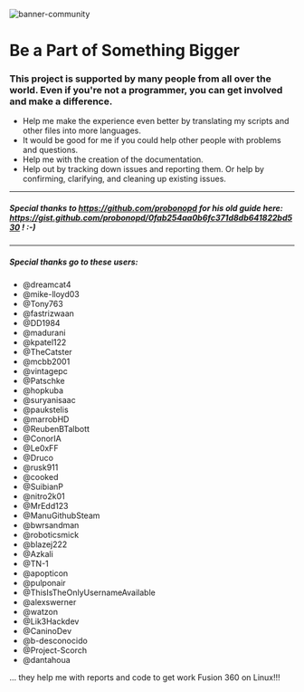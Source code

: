 ![banner-community](https://user-images.githubusercontent.com/79079633/129786544-ac0e9ea1-b6e5-4ff7-9c69-4671ae71ba6d.png)

# Be a Part of Something Bigger

### This project is supported by many people from all over the world. Even if you're not a programmer, you can get involved and make a difference.

- Help me make the experience even better by translating my scripts and other files into more languages.
- It would be good for me if you could help other people with problems and questions.
- Help me with the creation of the documentation.
- Help out by tracking down issues and reporting them. Or help by confirming, clarifying, and cleaning up existing issues.

---

##### Special thanks to https://github.com/probonopd for his old guide here: https://gist.github.com/probonopd/0fab254aa0b6fc371d8db641822bd530 ! :-)

---

##### Special thanks go to these users:

- @dreamcat4
- @mike-lloyd03
- @Tony763
- @fastrizwaan
- @DD1984
- @madurani
- @kpatel122
- @TheCatster
- @mcbb2001
- @vintagepc
- @Patschke
- @hopkuba
- @suryanisaac
- @paukstelis
- @marrobHD
- @ReubenBTalbott
- @ConorIA
- @Le0xFF
- @Druco
- @rusk911
- @cooked
- @SuibianP
- @nitro2k01
- @MrEdd123
- @ManuGithubSteam
- @bwrsandman
- @roboticsmick
- @blazej222
- @Azkali
- @TN-1
- @apopticon
- @pulponair
- @ThisIsTheOnlyUsernameAvailable
- @alexswerner
- @watzon
- @Lik3Hackdev
- @CaninoDev
- @b-desconocido
- @Project-Scorch
- @dantahoua

... they help me with reports and code to get work Fusion 360 on Linux!!!
